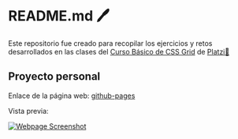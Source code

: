 # README.md 🖊

Este repositorio fue creado para recopilar los ejercicios y retos desarrollados en las clases del [Curso Básico de CSS Grid](https://platzi.com/cursos/css-grid/ "Curso Básico de CSS Grid") de [Platzi💚](https://platzi.com/ "Platzi")

## Proyecto personal

Enlace de la página web: [github-pages](https://esteban-07.github.io/Curso-Basico-CSS-Grid-Platzi/Proyecto%20personal/index.html "github-pages")

Vista previa:

[![Webpage Screenshot](https://www.udrop.com/6Bbz/Web_capture_9-5-2022_114635_esteban-07.github.io.jpeg?download_token=0917f31e3c34a5dfdd0658bb8cefaa074499706ba0a71ad6f369ececba5ffb62 "Webpage Screenshot")](https://esteban-07.github.io/Curso-Basico-CSS-Grid-Platzi/Proyecto%20personal/index.html "Webpage Screenshot")
